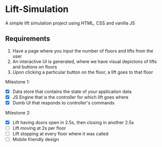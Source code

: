 # Lift-Simulation
A simple lift simulation project using HTML, CSS and vanilla JS

## Requirements
  1. Have a page where you input the number of floors and lifts from the user
  2. An interactive UI is generated, where we have visual depictons of lifts and buttons on floors
  3. Upon clicking a particular button on the floor, a lift goes to that floor

  Milestone 1:
   - [x] Data store that contains the state of your application data
   - [x] JS Engine that is the controller for which lift goes where
   - [x] Dumb UI that responds to controller's commands
   
  Milestone 2:
   - [x] Lift having doors open in 2.5s, then closing in another 2.5s
   - [ ] Lift moving at 2s per floor
   - [ ] Lift stopping at every floor where it was called
   - [ ] Mobile friendly design
